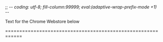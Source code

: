 ;; -*- coding: utf-8; fill-column:99999; eval:(adaptive-wrap-prefix-mode +1) -*-

Text for the Chrome Webstore below

============================================================




